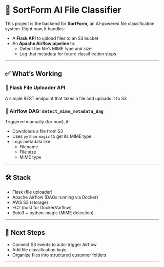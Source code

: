 # 📁 SortForm AI File Classifier

This project is the backend for **SortForm**, an AI-powered file classification system. Right now, it handles:

- A **Flask API** to upload files to an S3 bucket
- An **Apache Airflow pipeline** to:
  - Detect the file’s MIME type and size
  - Log that metadata for future classification steps

---

## ✅ What’s Working

### 🧪 Flask File Uploader API  
A simple REST endpoint that takes a file and uploads it to S3.

### 🔁 Airflow DAG: `detect_mime_metadata_dag`  
Triggered manually (for now), it:
- Downloads a file from S3
- Uses `python-magic` to get its MIME type
- Logs metadata like:
  - Filename  
  - File size  
  - MIME type  

---

## 🛠️ Stack

- Flask (file uploader)
- Apache Airflow (DAGs running via Docker)
- AWS S3 (storage)
- EC2 (host for Docker/Airflow)
- Boto3 + python-magic (MIME detection)

---

## 🚧 Next Steps

- Connect S3 events to auto-trigger Airflow
- Add file classification logic
- Organize files into structured customer folders

---
